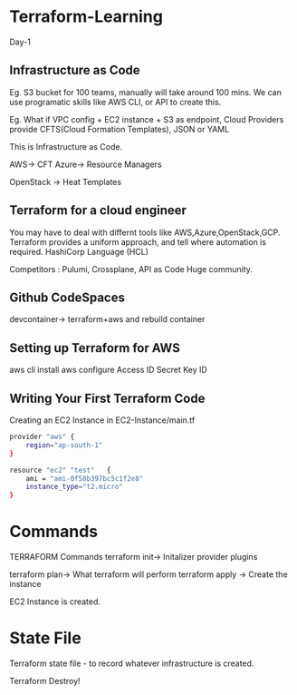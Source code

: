 # Terraform-Learning
Day-1

## Infrastructure as Code
Eg. S3 bucket for 100 teams, manually will take around 100 mins.
We can use programatic skills like AWS CLI, or API to create this.

Eg. What if VPC config + EC2 instance + S3 as endpoint, 
Cloud Providers provide CFTS(Cloud Formation Templates), JSON or YAML

This is Infrastructure as Code.

AWS-> CFT
Azure-> Resource Managers

OpenStack -> Heat Templates

## Terraform for a cloud engineer
You may have to deal with differnt tools like AWS,Azure,OpenStack,GCP.
Terraform provides a uniform approach, and tell where automation is required.
HashiCorp Language (HCL)

Competitors : Pulumi, Crossplane,
API as Code
Huge community.

## Github CodeSpaces
devcontainer-> terraform+aws and rebuild container

## Setting up Terraform for AWS
aws cli install
aws configure
Access ID
Secret Key ID

## Writing Your First Terraform Code
Creating an EC2 Instance in EC2-Instance/main.tf
```bash
provider "aws" {
    region="ap-south-1"
}

resource "ec2" "test"   {
    ami = "ami-0f58b397bc5c1f2e8"
    instance_type="t2.micro"
}
```

# Commands
TERRAFORM Commands
terraform init-> Initalizer provider plugins

terraform plan-> What terraform will perform
terraform apply -> Create the instance

EC2 Instance is created.

# State File
Terraform state file - to record whatever infrastructure is created.

Terraform Destroy!


	